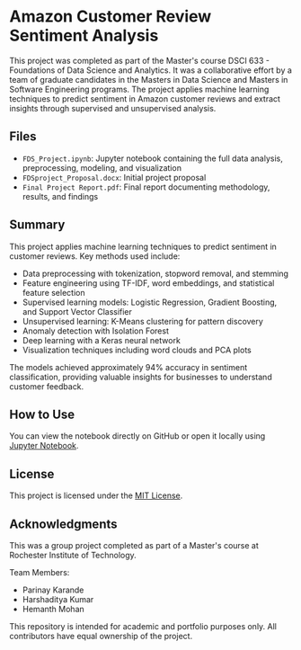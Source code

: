 # Amazon Customer Review Sentiment Analysis

This project was completed as part of the Master's course DSCI 633 - Foundations of Data Science and Analytics. It was a collaborative effort by a team of graduate candidates in the Masters in Data Science and Masters in Software Engineering programs. The project applies machine learning techniques to predict sentiment in Amazon customer reviews and extract insights through supervised and unsupervised analysis.

## Files

- `FDS_Project.ipynb`: Jupyter notebook containing the full data analysis, preprocessing, modeling, and visualization  
- `FDSproject_Proposal.docx`: Initial project proposal  
- `Final Project Report.pdf`: Final report documenting methodology, results, and findings  

## Summary

This project applies machine learning techniques to predict sentiment in customer reviews. Key methods used include:

- Data preprocessing with tokenization, stopword removal, and stemming  
- Feature engineering using TF-IDF, word embeddings, and statistical feature selection  
- Supervised learning models: Logistic Regression, Gradient Boosting, and Support Vector Classifier  
- Unsupervised learning: K-Means clustering for pattern discovery  
- Anomaly detection with Isolation Forest  
- Deep learning with a Keras neural network  
- Visualization techniques including word clouds and PCA plots  

The models achieved approximately 94% accuracy in sentiment classification, providing valuable insights for businesses to understand customer feedback.

## How to Use

You can view the notebook directly on GitHub or open it locally using [Jupyter Notebook](https://jupyter.org/install).

## License

This project is licensed under the [MIT License](LICENSE).

## Acknowledgments

This was a group project completed as part of a Master's course at Rochester Institute of Technology.

Team Members:  
- Parinay Karande  
- Harshaditya Kumar  
- Hemanth Mohan  

This repository is intended for academic and portfolio purposes only. All contributors have equal ownership of the project.
